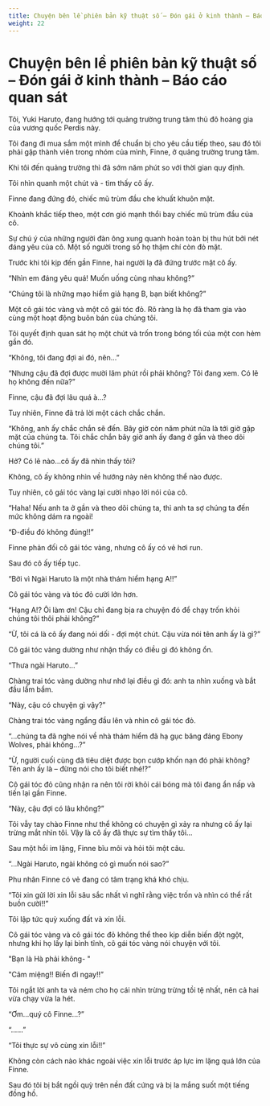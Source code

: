 ```yaml
---
title: Chuyện bên lề phiên bản kỹ thuật số – Đón gái ở kinh thành – Báo cáo quan sát
weight: 22
---
```


# Chuyện bên lề phiên bản kỹ thuật số – Đón gái ở kinh thành – Báo cáo quan sát

Tôi, Yuki Haruto, đang hướng tới quảng trường trung tâm thủ đô hoàng gia của vương quốc Perdis này.

Tôi đang đi mua sắm một mình để chuẩn bị cho yêu cầu tiếp theo, sau đó tôi phải gặp thành viên trong nhóm của mình,
Finne, ở quảng trường trung tâm.

Khi tôi đến quảng trường thì đã sớm năm phút so với thời gian quy định.

Tôi nhìn quanh một chút và - tìm thấy cô ấy.

Finne đang đứng đó, chiếc mũ trùm đầu che khuất khuôn mặt.

Khoảnh khắc tiếp theo, một cơn gió mạnh thổi bay chiếc mũ trùm đầu của cô.

Sự chú ý của những người đàn ông xung quanh hoàn toàn bị thu hút bởi nét đáng yêu của cô. Một số người trong số họ thậm
chí còn đỏ mặt.

Trước khi tôi kịp đến gần Finne, hai người lạ đã đứng trước mặt cô ấy.

“Nhìn em đáng yêu quá! Muốn uống cùng nhau không?”

“Chúng tôi là những mạo hiểm giả hạng B, bạn biết không?”

Một cô gái tóc vàng và một cô gái tóc đỏ. Rõ ràng là họ đã tham gia vào cùng một hoạt động buôn bán của chúng tôi.

Tôi quyết định quan sát họ một chút và trốn trong bóng tối của một con hẻm gần đó.

“Không, tôi đang đợi ai đó, nên…”

“Nhưng cậu đã đợi được mười lăm phút rồi phải không? Tôi đang xem. Có lẽ họ không đến nữa?”

Finne, cậu đã đợi lâu quá à…?

Tuy nhiên, Finne đã trả lời một cách chắc chắn.

“Không, anh ấy chắc chắn sẽ đến. Bây giờ còn năm phút nữa là tới giờ gặp mặt của chúng ta. Tôi chắc chắn bây giờ anh ấy
đang ở gần và theo dõi chúng tôi.”

Hở? Có lẽ nào…cô ấy đã nhìn thấy tôi?

Không, cô ấy không nhìn về hướng này nên không thể nào được.

Tuy nhiên, cô gái tóc vàng lại cười nhạo lời nói của cô.

“Haha! Nếu anh ta ở gần và theo dõi chúng ta, thì anh ta sợ chúng ta đến mức không dám ra ngoài!

“Đ-điều đó không đúng!!”

Finne phản đối cô gái tóc vàng, nhưng cô ấy có vẻ hơi run.

Sau đó cô ấy tiếp tục.

“Bởi vì Ngài Haruto là một nhà thám hiểm hạng A!!”

Cô gái tóc vàng và tóc đỏ cười lớn hơn.

“Hạng A!? Ôi làm ơn! Cậu chỉ đang bịa ra chuyện đó để chạy trốn khỏi chúng tôi thôi phải không?”

“Ừ, tôi cá là cô ấy đang nói dối - đợi một chút. Cậu vừa nói tên anh ấy là gì?”

Cô gái tóc vàng dường như nhận thấy có điều gì đó không ổn.

“Thưa ngài Haruto…”

Chàng trai tóc vàng dường như nhớ lại điều gì đó: anh ta nhìn xuống và bắt đầu lẩm bẩm.

“Này, cậu có chuyện gì vậy?”

Chàng trai tóc vàng ngẩng đầu lên và nhìn cô gái tóc đỏ.

“…chúng ta đã nghe nói về nhà thám hiểm đã hạ gục băng đảng Ebony Wolves, phải không…?”

“Ừ, người cuối cùng đã tiêu diệt được bọn cướp khốn nạn đó phải không? Tên anh ấy là – đừng nói cho tôi biết nhé!?”

Cô gái tóc đỏ cũng nhận ra nên tôi rời khỏi cái bóng mà tôi đang ẩn nấp và tiến lại gần Finne.

“Này, cậu đợi có lâu không?”

Tôi vẫy tay chào Finne như thể không có chuyện gì xảy ra nhưng cô ấy lại trừng mắt nhìn tôi. Vậy là cô ấy đã thực sự tìm
thấy tôi…

Sau một hồi im lặng, Finne bĩu môi và hỏi tôi một câu.

“…Ngài Haruto, ngài không có gì muốn nói sao?”

Phu nhân Finne có vẻ đang có tâm trạng khá khó chịu.

“Tôi xin gửi lời xin lỗi sâu sắc nhất vì nghĩ rằng việc trốn và nhìn có thể rất buồn cười!!”

Tôi lập tức quỳ xuống đất và xin lỗi.

Cô gái tóc vàng và cô gái tóc đỏ không thể theo kịp diễn biến đột ngột, nhưng khi họ lấy lại bình tĩnh, cô gái tóc vàng
nói chuyện với tôi.

"Bạn là Hà phải không- "

"Câm miệng!! Biến đi ngay!!”

Tôi ngắt lời anh ta và ném cho họ cái nhìn trừng trừng tồi tệ nhất, nên cả hai vừa chạy vừa la hét.

“Ơm…quý cô Finne…?”

“……”

“Tôi thực sự vô cùng xin lỗi!!”

Không còn cách nào khác ngoài việc xin lỗi trước áp lực im lặng quá lớn của Finne.

Sau đó tôi bị bắt ngồi quỳ trên nền đất cứng và bị la mắng suốt một tiếng đồng hồ.

